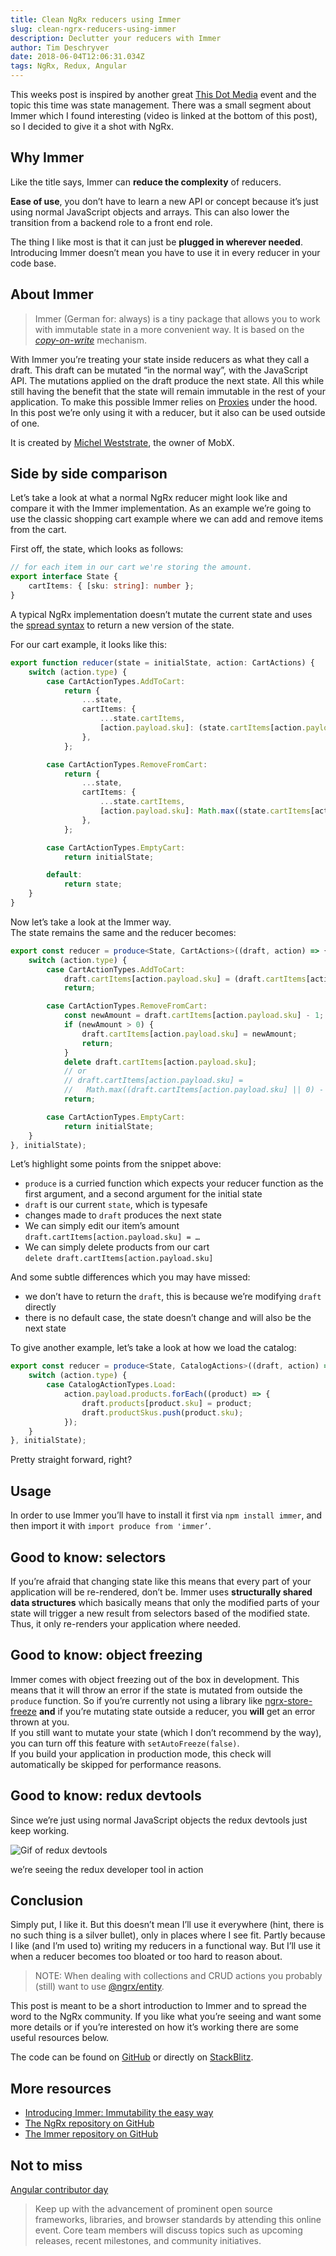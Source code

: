 ```yaml
---
title: Clean NgRx reducers using Immer
slug: clean-ngrx-reducers-using-immer
description: Declutter your reducers with Immer
author: Tim Deschryver
date: 2018-06-04T12:06:31.034Z
tags: NgRx, Redux, Angular
---
```


This weeks post is inspired by another great [This Dot Media](https://www.thisdot.co/) event and the topic this time was state management. There was a small segment about Immer which I found interesting (video is linked at the bottom of this post), so I decided to give it a shot with NgRx.

## Why Immer

Like the title says, Immer can **reduce the complexity** of reducers.

**Ease of use**, you don’t have to learn a new API or concept because it’s just using normal JavaScript objects and arrays. This can also lower the transition from a backend role to a front end role.

The thing I like most is that it can just be **plugged in wherever needed**. Introducing Immer doesn’t mean you have to use it in every reducer in your code base.

## About Immer

> Immer (German for: always) is a tiny package that allows you to work with immutable state in a more convenient way. It is based on the [_copy-on-write_](https://en.wikipedia.org/wiki/Copy-on-write) mechanism.

With Immer you’re treating your state inside reducers as what they call a draft. This draft can be mutated “in the normal way”, with the JavaScript API. The mutations applied on the draft produce the next state. All this while still having the benefit that the state will remain immutable in the rest of your application. To make this possible Immer relies on [Proxies](https://developer.mozilla.org/en-US/docs/Web/JavaScript/Reference/Global_Objects/Proxy) under the hood.  
In this post we’re only using it with a reducer, but it also can be used outside of one.

It is created by [Michel Weststrate](https://twitter.com/mweststrate), the owner of MobX.

## Side by side comparison

Let’s take a look at what a normal NgRx reducer might look like and compare it with the Immer implementation. As an example we’re going to use the classic shopping cart example where we can add and remove items from the cart.

First off, the state, which looks as follows:

```ts
// for each item in our cart we're storing the amount.
export interface State {
	cartItems: { [sku: string]: number };
}
```

A typical NgRx implementation doesn’t mutate the current state and uses the [spread syntax](https://developer.mozilla.org/en-US/docs/Web/JavaScript/Reference/Operators/Spread_syntax) to return a new version of the state.

For our cart example, it looks like this:

```ts
export function reducer(state = initialState, action: CartActions) {
	switch (action.type) {
		case CartActionTypes.AddToCart:
			return {
				...state,
				cartItems: {
					...state.cartItems,
					[action.payload.sku]: (state.cartItems[action.payload.sku] || 0) + 1,
				},
			};

		case CartActionTypes.RemoveFromCart:
			return {
				...state,
				cartItems: {
					...state.cartItems,
					[action.payload.sku]: Math.max((state.cartItems[action.payload.sku] || 0) - 1, 0),
				},
			};

		case CartActionTypes.EmptyCart:
			return initialState;

		default:
			return state;
	}
}
```

Now let’s take a look at the Immer way.  
The state remains the same and the reducer becomes:

```ts
export const reducer = produce<State, CartActions>((draft, action) => {
	switch (action.type) {
		case CartActionTypes.AddToCart:
			draft.cartItems[action.payload.sku] = (draft.cartItems[action.payload.sku] || 0) + 1;
			return;

		case CartActionTypes.RemoveFromCart:
			const newAmount = draft.cartItems[action.payload.sku] - 1;
			if (newAmount > 0) {
				draft.cartItems[action.payload.sku] = newAmount;
				return;
			}
			delete draft.cartItems[action.payload.sku];
			// or
			// draft.cartItems[action.payload.sku] =
			//   Math.max((draft.cartItems[action.payload.sku] || 0) - 1, 0);
			return;

		case CartActionTypes.EmptyCart:
			return initialState;
	}
}, initialState);
```

Let’s highlight some points from the snippet above:

- `produce` is a curried function which expects your reducer function as the first argument, and a second argument for the initial state
- `draft` is our current `state`, which is typesafe
- changes made to `draft` produces the next state
- We can simply edit our item’s amount `draft.cartItems[action.payload.sku] = …`
- We can simply delete products from our cart  
   `delete draft.cartItems[action.payload.sku]`

And some subtle differences which you may have missed:

- we don’t have to return the `draft`, this is because we’re modifying `draft` directly
- there is no default case, the state doesn’t change and will also be the next state

To give another example, let’s take a look at how we load the catalog:

```ts
export const reducer = produce<State, CatalogActions>((draft, action) => {
	switch (action.type) {
		case CatalogActionTypes.Load:
			action.payload.products.forEach((product) => {
				draft.products[product.sku] = product;
				draft.productSkus.push(product.sku);
			});
	}
}, initialState);
```

Pretty straight forward, right?

## Usage

In order to use Immer you’ll have to install it first via `npm install immer`, and then import it with `import produce from 'immer’`.

## Good to know: selectors

If you’re afraid that changing state like this means that every part of your application will be re-rendered, don’t be. Immer uses **structurally shared data structures** which basically means that only the modified parts of your state will trigger a new result from selectors based of the modified state. Thus, it only re-renders your application where needed.

## Good to know: object freezing

Immer comes with object freezing out of the box in development. This means that it will throw an error if the state is mutated from outside the `produce` function. So if you’re currently not using a library like [ngrx-store-freeze](https://github.com/brandonroberts/ngrx-store-freeze) **and** if you’re mutating state outside a reducer, you **will** get an error thrown at you.  
If you still want to mutate your state (which I don’t recommend by the way), you can turn off this feature with `setAutoFreeze(false)`.  
If you build your application in production mode, this check will automatically be skipped for performance reasons.

## Good to know: redux devtools

Since we’re just using normal JavaScript objects the redux devtools just keep working.

![Gif of redux devtools](./images/redux-devtools.gif)

we’re seeing the redux developer tool in action

## Conclusion

Simply put, I like it. But this doesn’t mean I’ll use it everywhere (hint, there is no such thing is a silver bullet), only in places where I see fit. Partly because I like (and I’m used to) writing my reducers in a functional way. But I’ll use it when a reducer becomes too bloated or too hard to reason about.

> NOTE: When dealing with collections and CRUD actions you probably (still) want to use [@ngrx/entity](https://ngrx.io/guide/entity).

This post is meant to be a short introduction to Immer and to spread the word to the NgRx community. If you like what you’re seeing and want some more details or if you’re interested on how it’s working there are some useful resources below.

The code can be found on [GitHub](https://github.com/timdeschryver/ngrx-immer-example) or directly on [StackBlitz](https://stackblitz.com/github/timdeschryver/ngrx-immer).

## More resources

- [Introducing Immer: Immutability the easy way](https://hackernoon.com/introducing-immer-immutability-the-easy-way-9d73d8f71cb3)
- [The NgRx repository on GitHub](https://github.com/ngrx/platform)
- [The Immer repository on GitHub](https://github.com/mweststrate/immer)

## Not to miss

[Angular contributor day](https://www.youtube.com/watch?v=2u-dtwQhffk)

> Keep up with the advancement of prominent open source frameworks, libraries, and browser standards by attending this online event. Core team members will discuss topics such as upcoming releases, recent milestones, and community initiatives.

